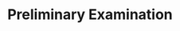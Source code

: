 ---
title: "Preliminary Examination"
process: preliminary-examination
order: 1
permalink: /how-the-court-works/preliminary-examination/
---